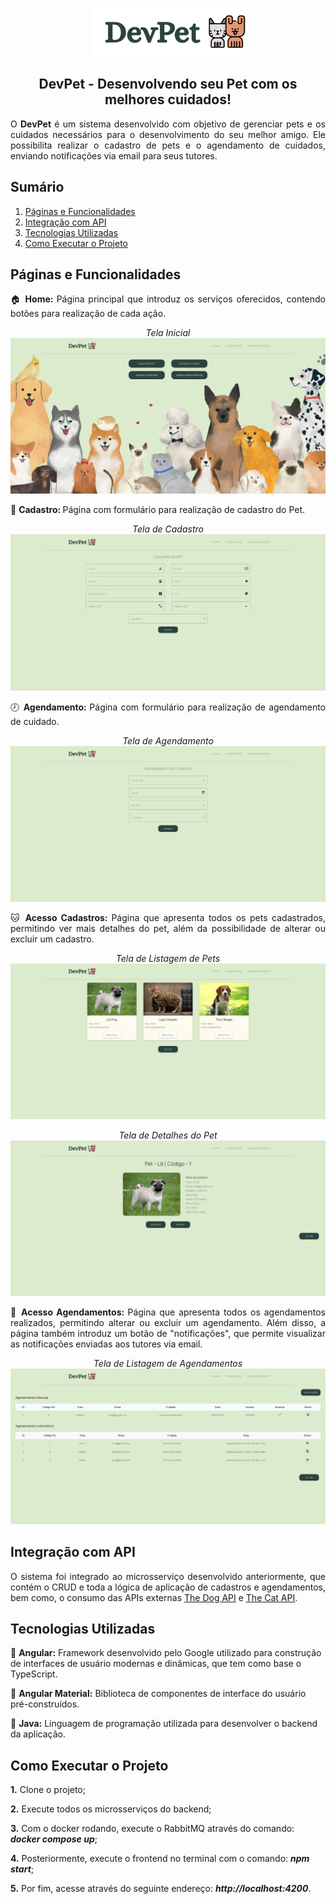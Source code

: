 <p align="center"><img src="./frontend/public/logo.png"></p>
<h2 align="center">DevPet - Desenvolvendo seu Pet com os melhores cuidados!</h2>

<p style="text-align: justify">
O <b>DevPet</b> é um sistema desenvolvido com objetivo de gerenciar pets e os cuidados necessários para o desenvolvimento do seu melhor amigo. Ele possibilita realizar o cadastro de pets e o agendamento de cuidados, enviando notificações via email para seus tutores.
</p>

<h2>Sumário</h2>
  <ol>
    <li><a href="#pages">Páginas e Funcionalidades</a></li>
    <li><a href="#api">Integração com API</a></li>
    <li><a href="#tech">Tecnologias Utilizadas</a></li>
    <li><a href="#exec">Como Executar o Projeto</a></li>
  </ol>

<h2 id="pages">Páginas e Funcionalidades</h2>
<p style="text-align: justify">
🏠 <b>Home: </b> Página principal que introduz os serviços oferecidos, contendo botões para realização de cada ação.
</p>
<p align="center"><i>Tela Inicial</i><img src="./frontend/public/tela_inicial.jpg"></p>

<p style="text-align: justify">
🐶 <b>Cadastro: </b> Página com formulário para realização de cadastro do Pet.
</p>
<p style="text-align: center"><i>Tela de Cadastro</i><img src="./frontend/public/tela_cadastro.jpg"></p>

<p style="text-align: justify">
🕗 <b>Agendamento: </b> Página com formulário para realização de agendamento de cuidado.
</p>
<p align="center"><i>Tela de Agendamento</i><img src="./frontend/public/tela_agendamento.jpg"></p>

<p style="text-align: justify">
🐱 <b>Acesso Cadastros: </b> Página que apresenta todos os pets cadastrados, permitindo ver mais detalhes do pet, além da possibilidade de alterar ou excluir um cadastro.
</p>
<p align="center"><i>Tela de Listagem de Pets</i><img src="./frontend/public/tela_listagem_pets.jpg"></p>
<p align="center"><i>Tela de Detalhes do Pet</i><img src="./frontend/public/tela_detalhes.jpg"></p>

<p style="text-align: justify">
📑 <b>Acesso Agendamentos: </b> Página que apresenta todos os agendamentos realizados, permitindo alterar ou excluir um agendamento. Além disso, a página também introduz um botão de "notificações", que permite visualizar as notificações enviadas aos tutores via email.
</p>
<p align="center"><i>Tela de Listagem de Agendamentos</i><img src="./frontend/public/tela_listagem_agendamentos.jpg"></p>

<h2 id="api">Integração com API</h2>

<p style="text-align: justify">
O sistema foi integrado ao microsserviço desenvolvido anteriormente, que contém o CRUD e toda a lógica de aplicação de cadastros e agendamentos, bem como, o consumo das APIs externas <a href="https://www.thedogapi.com/" target="blank">The Dog API</a> e <a href="https://www.thecatapi.com/" target="blank">The Cat API</a>.
</p>

<h2 id="tech">Tecnologias Utilizadas</h2>

<p>
📌 <b>Angular:</b> Framework desenvolvido pelo Google utilizado para construção de interfaces de usuário modernas e dinâmicas, que tem como base o TypeScript.
</p>
<p>
📌 <b>Angular Material:</b> Biblioteca de componentes de interface do usuário pré-construídos.
</p>
<p>
📌 <b>Java:</b> Linguagem de programação utilizada para desenvolver o backend da aplicação.
</p>

<h2 id="exec">Como Executar o Projeto</h2>

<p><b>1.</b> Clone o projeto;</p>
<p><b>2.</b> Execute todos os microsserviços do backend;</p>
<p><b>3.</b> Com o docker rodando, execute o RabbitMQ através do comando: <i><b>docker compose up</b></i>;
<p><b>4.</b> Posteriormente, execute o frontend no terminal com o comando: <i><b>npm start</b></i>;</p>
<p><b>5.</b> Por fim, acesse através do seguinte endereço: <i><b>http://localhost:4200</b></i>.</p>
